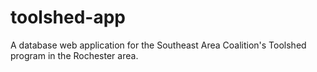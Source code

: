 # toolshed-app
A database web application for the Southeast Area Coalition's Toolshed program in the Rochester area.
